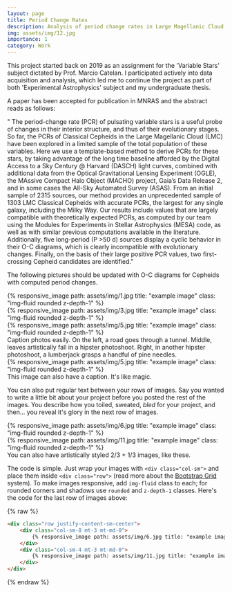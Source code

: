 ```yaml
---
layout: page
title: Period Change Rates
description: Analysis of period change rates in Large Magellanic Cloud Classical Cepheids
img: assets/img/12.jpg
importance: 1
category: Work
---
```


This project started back on 2019 as an assignment for the 'Variable Stars' subject dictated by Prof. Marcio Catelan. I participated actively into data acquisition and analysis, which led me to continue the project as part of both 'Experimental Astrophysics' subject and my undergraduate thesis.

A paper has been accepted for publication in MNRAS and the abstract reads as follows:

" The period-change rate (PCR) of pulsating variable stars is a useful probe of changes in their interior structure, and thus of their evolutionary stages. So far, the PCRs of Classical Cepheids in the Large Magellanic Cloud (LMC) have been explored in a limited sample of the total population of these variables. Here we use a template-based method to derive PCRs for these stars, by taking advantage of the long time baseline afforded by the Digital Access to a Sky Century @ Harvard (DASCH) light curves, combined with additional data from the Optical  Gravitational  Lensing  Experiment  (OGLE),  the  MAssive  Compact  Halo  Object  (MACHO)  project, Gaia’s Data Release 2, and in some cases the All-Sky Automated Survey (ASAS). From an initial sample of 2315 sources, our method provides an unprecedented sample of 1303 LMC Classical Cepheids with accurate PCRs, the largest for any single galaxy, including the Milky Way.  Our results include values that are largely compatible with theoretically expected PCRs, as computed by our team using the Modules for Experiments in Stellar Astrophysics (MESA) code, as well as with similar previous computations available in the literature. Additionally, five long-period (P >50 d) sources display a cyclic behavior in their O-C diagrams, which is clearly incompatible with evolutionary changes.  Finally, on the basis of their large positive PCR values, two first-crossing Cepheid candidates are identified."

The following pictures should be updated with O-C diagrams for Cepheids with computed period changes.

<div class="row">
    <div class="col-sm mt-3 mt-md-0">
        {% responsive_image path: assets/img/1.jpg title: "example image" class: "img-fluid rounded z-depth-1" %}
    </div>
    <div class="col-sm mt-3 mt-md-0">
        {% responsive_image path: assets/img/3.jpg title: "example image" class: "img-fluid rounded z-depth-1" %}
    </div>
    <div class="col-sm mt-3 mt-md-0">
        {% responsive_image path: assets/img/5.jpg title: "example image" class: "img-fluid rounded z-depth-1" %}
    </div>
</div>
<div class="caption">
    Caption photos easily. On the left, a road goes through a tunnel. Middle, leaves artistically fall in a hipster photoshoot. Right, in another hipster photoshoot, a lumberjack grasps a handful of pine needles.
</div>
<div class="row">
    <div class="col-sm mt-3 mt-md-0">
        {% responsive_image path: assets/img/5.jpg title: "example image" class: "img-fluid rounded z-depth-1" %}
    </div>
</div>
<div class="caption">
    This image can also have a caption. It's like magic.
</div>

You can also put regular text between your rows of images.
Say you wanted to write a little bit about your project before you posted the rest of the images.
You describe how you toiled, sweated, *bled* for your project, and then... you reveal it's glory in the next row of images.


<div class="row justify-content-sm-center">
    <div class="col-sm-8 mt-3 mt-md-0">
        {% responsive_image path: assets/img/6.jpg title: "example image" class: "img-fluid rounded z-depth-1" %}
    </div>
    <div class="col-sm-4 mt-3 mt-md-0">
        {% responsive_image path: assets/img/11.jpg title: "example image" class: "img-fluid rounded z-depth-1" %}
    </div>
</div>
<div class="caption">
    You can also have artistically styled 2/3 + 1/3 images, like these.
</div>


The code is simple.
Just wrap your images with `<div class="col-sm">` and place them inside `<div class="row">` (read more about the <a href="https://getbootstrap.com/docs/4.4/layout/grid/">Bootstrap Grid</a> system).
To make images responsive, add `img-fluid` class to each; for rounded corners and shadows use `rounded` and `z-depth-1` classes.
Here's the code for the last row of images above:

{% raw %}
```html
<div class="row justify-content-sm-center">
    <div class="col-sm-8 mt-3 mt-md-0">
        {% responsive_image path: assets/img/6.jpg title: "example image" class: "img-fluid rounded z-depth-1" %}
    </div>
    <div class="col-sm-4 mt-3 mt-md-0">
        {% responsive_image path: assets/img/11.jpg title: "example image" class: "img-fluid rounded z-depth-1" %}
    </div>
</div>
```
{% endraw %}
